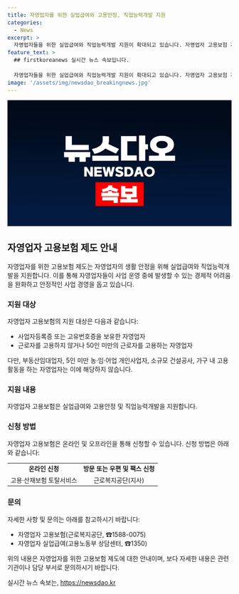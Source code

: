 ```yaml
---
title: 자영업자를 위한 실업급여와 고용안정, 직업능력개발 지원
categories:
  - News
excerpt: >
  자영업자들을 위한 실업급여와 직업능력개발 지원이 확대되고 있습니다. 자영업자 고용보험 제도는 50명 이하의 근로자를 고용하는 사업자들을 대상으로 실업급여와 직업능력개발을 지원합니다. 온라인 또는 방문, 우편, 팩스를 통해 신청할 수 있으며, 자세한 내용은 고용·산재보험 토탈서비스나 근로복지공단을 통해 문의할 수 있습니다. 이러한 정책은 자영업자들의 안정된 경제적 기반을 지원하며, 그들의 이목을 끄는 중요한 제도로 주목받고 있습니다.
feature_text: >
  ## firstkoreanews 실시간 뉴스 속보입니다.

  자영업자들을 위한 실업급여와 직업능력개발 지원이 확대되고 있습니다. 자영업자 고용보험 제도는 50명 이하의 근로자를 고용하는 사업자들을 대상으로 실업급여와 직업능력개발을 지원합니다. 온라인 또는 방문, 우편, 팩스를 통해 신청할 수 있으며, 자세한 내용은 고용·산재보험 토탈서비스나 근로복지공단을 통해 문의할 수 있습니다. 이러한 정책은 자영업자들의 안정된 경제적 기반을 지원하며, 그들의 이목을 끄는 중요한 제도로 주목받고 있습니다.
image: '/assets/img/newsdao_breakingnews.jpg'
---
```


<p><img src="/assets/img/newsdao_breakingnews.jpg" alt="firstkoreanews 속보" /></p>

<h2 data-ke-size="size26">자영업자 고용보험 제도 안내</h2>

<p data-ke-size="size16">자영업자를 위한 고용보험 제도는 자영업자의 생활 안정을 위해 실업급여와 직업능력개발을 지원합니다. 이를 통해 자영업자들이 사업 운영 중에 발생할 수 있는 경제적 어려움을 완화하고 안정적인 사업 경영을 돕고 있습니다.</p>

<h3>지원 대상</h3>

<p data-ke-size="size16">자영업자 고용보험의 지원 대상은 다음과 같습니다:</p>

<ul>
  <li>사업자등록증 또는 고유번호증을 보유한 자영업자</li>
  <li>근로자를 고용하지 않거나 50인 미만의 근로자를 고용하는 자영업자</li>
</ul>

<p data-ke-size="size16">다만, 부동산임대업자, 5인 미만 농·임·어업 개인사업자, 소규모 건설공사, 가구 내 고용활동을 하는 자영업자는 이에 해당하지 않습니다.</p>

<h3>지원 내용</h3>

<p data-ke-size="size16">자영업자 고용보험은 실업급여와 고용안정 및 직업능력개발을 지원합니다.</p>

<h3>신청 방법</h3>

<p data-ke-size="size16">자영업자 고용보험은 온라인 및 오프라인을 통해 신청할 수 있습니다. 신청 방법은 아래와 같습니다:</p>

<table>
  <tr>
    <td style="text-align: center; height: 17px;"><b>온라인 신청</b></td>
    <td style="text-align: center; height: 17px;"><b>방문 또는 우편 및 팩스 신청</b></td>
  </tr>
  <tr>
    <td style="text-align: center; height: 17px;">고용·산재보험 토탈서비스</td>
    <td style="text-align: center; height: 17px;">근로복지공단(지사)</td>
  </tr>
</table>

<h3>문의</h3>

<p data-ke-size="size16">자세한 사항 및 문의는 아래를 참고하시기 바랍니다:</p>

<ul>
  <li>자영업자 고용보험(근로복지공단, ☎1588-0075)</li>
  <li>자영업자 실업급여(고용노동부 상담센터, ☎1350)</li>
</ul>

<p data-ke-size="size16">위의 내용은 자영업자를 위한 고용보험 제도에 대한 안내이며, 보다 자세한 내용은 관련 기관이나 담당 부서로 문의하시기 바랍니다.</p>
실시간 뉴스 속보는, <a href="https://newsdao.kr" rel="dofollow">https://newsdao.kr</a>


